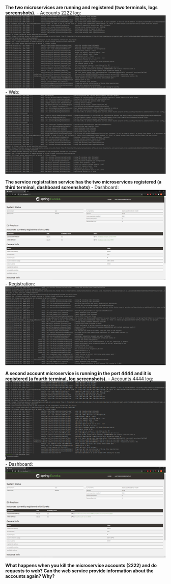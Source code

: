 **The two microservices are running and registered (two terminals, logs screenshots).**
        - Accounts 2222 log: ![Account(2222)](img/accounts_2222.png)
        - Web: ![Dashboard](img/web.png)

**The service registration service has the two microservices registered (a third terminal, dashboard screenshots)**
        - Dashboard: ![Dashboard](img/dashboard_1.png)
        - Registration: ![Account(2222)](img/registration.png)

**A second account microservice is running in the port 4444 and it is registered (a fourth terminal, log screenshots).**
        - Accounts 4444 log: ![Account(4444)](img/accounts_4444.png)
        - Dashboard: ![Dashboard](img/dashboard_2.png)

**What happens when you kill the microservice accounts (2222) and do requests to web?
  Can the web service provide information about the accounts again? Why?**